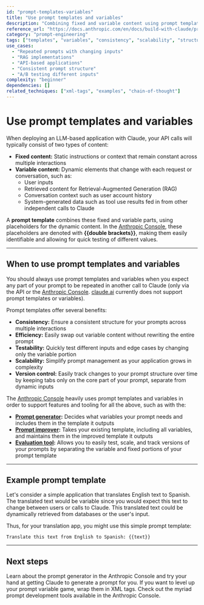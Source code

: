 ```yaml
---
id: "prompt-templates-variables"
title: "Use prompt templates and variables"
description: "Combining fixed and variable content using prompt templates for consistent, scalable prompting"
reference_url: "https://docs.anthropic.com/en/docs/build-with-claude/prompt-engineering/use-prompt-templates"
category: "prompt-engineering"
tags: ["templates", "variables", "consistency", "scalability", "structure"]
use_cases:
  - "Repeated prompts with changing inputs"
  - "RAG implementations"
  - "API-based applications"
  - "Consistent prompt structure"
  - "A/B testing different inputs"
complexity: "beginner"
dependencies: []
related_techniques: ["xml-tags", "examples", "chain-of-thought"]
---
```


# Use prompt templates and variables

When deploying an LLM-based application with Claude, your API calls will typically consist of two
types of content:

- **Fixed content:** Static instructions or context that remain constant across multiple
  interactions
- **Variable content:** Dynamic elements that change with each request or conversation, such as:
  - User inputs
  - Retrieved content for Retrieval-Augmented Generation (RAG)
  - Conversation context such as user account history
  - System-generated data such as tool use results fed in from other independent calls to Claude

A **prompt template** combines these fixed and variable parts, using placeholders for the dynamic
content. In the [Anthropic Console](https://console.anthropic.com/), these placeholders are denoted
with **\{\{double brackets}}**, making them easily identifiable and allowing for quick testing of
different values.

---

## When to use prompt templates and variables

You should always use prompt templates and variables when you expect any part of your prompt to be
repeated in another call to Claude (only via the API or the
[Anthropic Console](https://console.anthropic.com/). [claude.ai](https://claude.ai/) currently does
not support prompt templates or variables).

Prompt templates offer several benefits:

- **Consistency:** Ensure a consistent structure for your prompts across multiple interactions
- **Efficiency:** Easily swap out variable content without rewriting the entire prompt
- **Testability:** Quickly test different inputs and edge cases by changing only the variable
  portion
- **Scalability:** Simplify prompt management as your application grows in complexity
- **Version control:** Easily track changes to your prompt structure over time by keeping tabs only
  on the core part of your prompt, separate from dynamic inputs

The [Anthropic Console](https://console.anthropic.com/) heavily uses prompt templates and variables
in order to support features and tooling for all the above, such as with the:

- **[Prompt generator](/en/docs/build-with-claude/prompt-engineering/prompt-generator):** Decides
  what variables your prompt needs and includes them in the template it outputs
- **[Prompt improver](/en/docs/build-with-claude/prompt-engineering/prompt-improver):** Takes your
  existing template, including all variables, and maintains them in the improved template it outputs
- **[Evaluation tool](/en/docs/test-and-evaluate/eval-tool):** Allows you to easily test, scale, and
  track versions of your prompts by separating the variable and fixed portions of your prompt
  template

---

## Example prompt template

Let's consider a simple application that translates English text to Spanish. The translated text
would be variable since you would expect this text to change between users or calls to Claude. This
translated text could be dynamically retrieved from databases or the user's input.

Thus, for your translation app, you might use this simple prompt template:

```
Translate this text from English to Spanish: {{text}}
```

---

## Next steps

<CardGroup cols={2}>
  <Card title="Generate a prompt" icon="link" href="/en/docs/build-with-claude/prompt-engineering/prompt-generator">
    Learn about the prompt generator in the Anthropic Console and try your hand at getting Claude to generate a prompt for you.
  </Card>

  <Card title="Apply XML tags" icon="link" href="/en/docs/build-with-claude/prompt-engineering/use-xml-tags">
    If you want to level up your prompt variable game, wrap them in XML tags.
  </Card>

  <Card title="Anthropic Console" icon="link" href="https://console.anthropic.com/">
    Check out the myriad prompt development tools available in the Anthropic Console.
  </Card>
</CardGroup>

